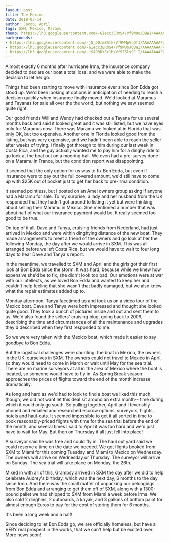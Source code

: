 ```yaml
---
layout: post
title: The Meximu
date: 2018-03-14
author: Jacob, April
tags: SXM, Mexico, Maramu
thumb: https://lh3.googleusercontent.com/-GIecc3ERmS4/Vf9W0oJOBWI/AAAAAAAAFyw/QoXENJnAhVo/s640/blogger-image-1176498696.jpg
backgrounds:
- https://lh3.googleusercontent.com/-j5_OOrm85tk/Vf9WMpVcOfI/AAAAAAAAFyA/VlIVS7een0w/s640/blogger-image--2033543811.jpg
- https://lh3.googleusercontent.com/-GIecc3ERmS4/Vf9W0oJOBWI/AAAAAAAAFyw/QoXENJnAhVo/s640/blogger-image-1176498696.jpg
- https://lh3.googleusercontent.com/-jSA9RDYSc1M/Vf9ZSly9J_I/AAAAAAAAFy8/RQLlZdyXDV0/s640/blogger-image-917237636.jpg
---
```


Almost exactly 6 months after hurricane Irma, the insurance company decided to declare our boat a total loss, and we were able to make the decision to let her go. 

Things had been starting to move with insurance ever since Bon Edda got stood up.  We'd been looking at options in anticipation of needing to reach a decision quickly when insurance finally moved.  We'd looked at Maramus and Tayanas for sale all over the the world, but nothing we saw seemed quite right.  

Our good friends Will and Wendy had checked out a Tayana for us several months back and said it looked great and it was still listed, but we have eyes only for Maramus now.  There was Maramu we looked at in Florida that was only OK, but too expensive.  Another one in Florida looked good from the listing, but was very expensive, and we hadn't been able to reach the seller after weeks of trying.  I finally got through to him during our last week in Costa Rica, and the guy actually wanted me to pay him for a dinghy ride to go look at the boat out on a mooring ball.  We even had a pre-survey done on a Maramu in France, but the condition report was disappointing.  

It seemed that the only option for us was to fix Bon Edda, but even if insurance were to pay out the full covered amount, we'd still have to come up with $25K out of pocket just to get her back to pre-Irma condition.  

It seemed pointless, but I posted on an Amel owners group asking if anyone had a Maramu for sale.  To my surprise, a lady and her husband from the UK responded that they hadn't got around to listing it yet but were thinking about selling their Maramu in Mexico.  She mentioned a number that was about half of what our insurance payment would be.  It really seemed too good to be true.  

On top of it all, Dave and Tanya, cruising friends from Nederland, had just arrived in Mexico and were within dinghying distance of the new boat.  They made arrangements to meet a friend of the owners and go look at her the following Monday, the day after we would arrive in SXM.  This was all arranged before we left Costa Rica, but we would have to wait to four long days to hear Dave and Tanya's report. 

In the meantime, we travelled to SXM and April and the girls got their first look at Bon Edda since the storm.  It was hard, because while we knew how expensive she'd be to fix, she didn't look too bad.  Our emotions were at war with our intellects, as we loved Bon Edda and wanted to keep her and couldn't help feeling that she wasn't that badly damaged, but we also knew what the repair estimates added up to.  

Monday afternoon, Tanya facetimed us and took us on a video tour of the Mexico boat.  Dave and Tanya were both impressed and thought she looked quite good.  They took a bunch of pictures inside and out and sent them to us.  We'd also found the sellers' cruising blog, going back to 2009, describing the time and circumstances of all the maintenance and upgrades they'd described when they first responded to me.  

So we were very taken with the Mexico boat, which made it easier to say goodbye to Bon Edda.  

But the logistical challenges were daunting: the boat in Mexico, the owners in the UK, ourselves in SXM.   The owners could not travel to Mexico in April, so they would need to come in March or wait until May for the sea trial.  There are no marine surveyors at all in the area of Mexico where the boat is located, so someone would have to fly in.  As Spring Break season approaches the prices of flights toward the end of the month increase dramatically.  

As long and hard as we'd had to look to find a boat we liked this much, though, we did not want let this deal sit around an extra month-- time during which it could only go south.  So pulling together, April and I feverishly phoned and emailed and researched escrow options, surveyors, flights, hotels and haul-outs.  It seemed impossible to get it all sorted in time to book reasonably-priced flights with time for the sea trial before the end of the month, and several times I said to April it was too hard and we'd just have to wait for May.  But then on Thursday it all just fell into place!

A surveyor said he was free and could fly in.  The haul out yard said we could reserve a time on the date we needed.  We got flights booked from SXM to Miami for this coming Tuesday and Miami to Mexico on Wednesday.  The owners will arrive on Wednesday or Thursday.  The surveyor will arrive on Sunday.  The sea trial will take place on Monday, the 26th.

Mixed in with all of this, Grampsy arrived in SXM the day after we did to help celebrate Audrey's birthday, which was the next day, 6 months to the day since Irma.  And there was the small matter of unpacking our belongings from Bon Edda and arranging to get them off of SXM, along with a 1300-pound pallet we had shipped to SXM from Miami a week before Irma.   We also sold 2 dinghies, 2 outboards, a kayak, and 3 gallons of bottom paint for almost enough Euros to pay for the cost of storing them for 6 months.  

It's been a long week and a half!

Since deciding to let Bon Edda go, we are officially homeless, but have a VERY real prospect in the works, that we can't help but be excited over. More news soon!
